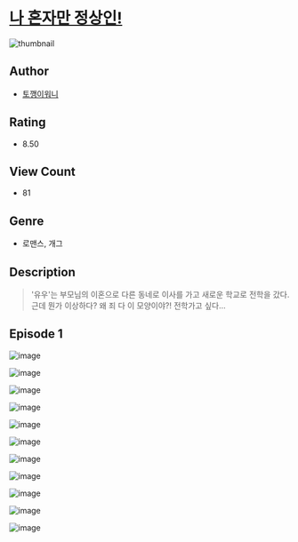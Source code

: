 # [나 혼자만 정상인!](https://comic.naver.com/challenge/list?titleId=810447)
![thumbnail](https://image-comic.pstatic.net/user_contents_data/challenge_comic/2023/05/23/343173/upload_4051377329826576482_480x623.jpeg)

## Author
- [토깽이워니](https://comic.naver.com/artistTitle?id=343173)

## Rating
- 8.50

## View Count
- 81

## Genre
- 로맨스, 개그

## Description
> '유우'는 부모님의 이혼으로 다른 동네로 이사를 가고 새로운 학교로 전학을 갔다. 근데 뭔가 이상하다? 왜 죄 다 이 모양이야?! 전학가고 싶다...


## Episode 1
![image](https://image-comic.pstatic.net/user_contents_data/challenge_comic/2023/05/23/343173/upload_7161063389402312758.jpeg)

![image](https://image-comic.pstatic.net/user_contents_data/challenge_comic/2023/05/25/343173/upload_7377522019591598691.jpeg)

![image](https://image-comic.pstatic.net/user_contents_data/challenge_comic/2023/05/23/343173/upload_7306024300277228344.jpeg)

![image](https://image-comic.pstatic.net/user_contents_data/challenge_comic/2023/05/23/343173/upload_7377796024815149881.jpeg)

![image](https://image-comic.pstatic.net/user_contents_data/challenge_comic/2023/05/23/343173/upload_7305454743892342372.jpeg)

![image](https://image-comic.pstatic.net/user_contents_data/challenge_comic/2023/05/23/343173/upload_7364571975931683122.jpeg)

![image](https://image-comic.pstatic.net/user_contents_data/challenge_comic/2023/05/23/343173/upload_7221016464322475065.jpeg)

![image](https://image-comic.pstatic.net/user_contents_data/challenge_comic/2023/05/23/343173/upload_3617062540290437941.jpeg)

![image](https://image-comic.pstatic.net/user_contents_data/challenge_comic/2023/05/23/343173/upload_7018353566115193905.jpeg)

![image](https://image-comic.pstatic.net/user_contents_data/challenge_comic/2023/05/23/343173/upload_7220453484287648305.jpeg)

![image](https://image-comic.pstatic.net/user_contents_data/challenge_comic/2023/05/23/343173/upload_7305230258799981877.jpeg)
